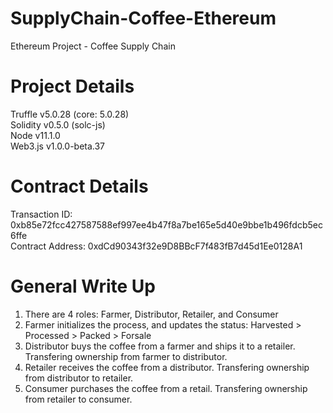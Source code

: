 # SupplyChain-Coffee-Ethereum  
Ethereum Project - Coffee Supply Chain  

# Project Details  
Truffle v5.0.28 (core: 5.0.28)  
Solidity v0.5.0 (solc-js)  
Node v11.1.0  
Web3.js v1.0.0-beta.37  

# Contract Details 
Transaction ID: 0xb85e72fcc427587588ef997ee4b47f8a7be165e5d40e9bbe1b496fdcb5ec6ffe  
Contract Address: 0xdCd90343f32e9D8BBcF7f483fB7d45d1Ee0128A1  

# General Write Up
1. There are 4 roles: Farmer, Distributor, Retailer, and Consumer
2. Farmer initializes the process, and updates the status: Harvested > Processed > Packed > Forsale
3. Distributor buys the coffee from a farmer and ships it to a retailer. Transfering ownership from farmer to distributor. 
4. Retailer receives the coffee from a distributor. Transfering ownership from distributor to retailer. 
5. Consumer purchases the coffee from a retail. Transfering ownership from retailer to consumer. 
